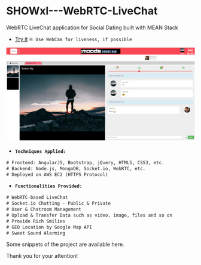 # SHOWxl---WebRTC-LiveChat
WebRTC LiveChat application for Social Dating built with MEAN Stack

+ [Try it](https://ec2-54-191-222-159.us-west-2.compute.amazonaws.com:4500/) `※ Use WebCam for liveness, if possible`

![SHOWxl snapshot](https://raw.githubusercontent.com/suisun2015/SHOWxl---WebRTC-LiveChat/master/snapshot.png)

+ **`Techniques Applied:`**

```
# Frontend: AngularJS, Bootstrap, jQuery, HTML5, CSS3, etc.
# Backend: Node.js, MongoDB, Socket.io, WebRTC, etc.
# Deployed on AWS EC2 (HTTPS Protocol)
```

+ **`Functionalities Provided:`**

```
# WebRTC-based LiveChat
# Socket.io Chatting - Public & Private
# User & Chatroom Management
# Upload & Transfer Data such as video, image, files and so on
# Provide Rich Smilies
# GEO Location by Google Map API
# Sweet Sound Alarming
```

Some snippets of the project are available here.

Thank you for your attention!